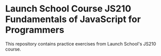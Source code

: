 # Launch School Course JS210 Fundamentals of JavaScript for Programmers

This repository contains practice exercises from Launch School's JS210 course.
